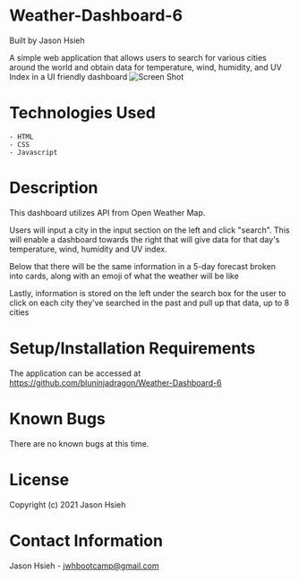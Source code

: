 # Weather-Dashboard-6

Built by Jason Hsieh

A simple web application that allows users to search for various cities around the world and obtain data for temperature, wind, humidity, and UV Index in a UI friendly dashboard
![Screen Shot](hw6\Weather-Dashboard-6\assets\06-server-side-apis-homework-demo.png)

# Technologies Used

    - HTML
    - CSS
    - Javascript

# Description

This dashboard utilizes API from Open Weather Map.

Users will input a city in the input section on the left and click "search". This will enable a dashboard towards the right that will give data for that day's temperature, wind, humidity and UV index.

Below that there will be the same information in a 5-day forecast broken into cards, along with an emoji of what the weather will be like

Lastly, information is stored on the left under the search box for the user to click on each city they've searched in the past and pull up that data, up to 8 cities

# Setup/Installation Requirements

The application can be accessed at https://github.com/bluninjadragon/Weather-Dashboard-6

# Known Bugs

There are no known bugs at this time.

# License

Copyright (c) 2021 Jason Hsieh

# Contact Information

Jason Hsieh - jwhbootcamp@gmail.com
